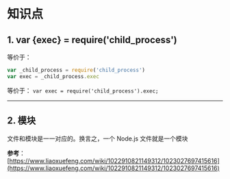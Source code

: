 # 知识点

## 1. var {exec} = require('child_process')

等价于：

```js
var _child_process = require('child_process')
var exec = _child_process.exec
```

等价于： `var exec = require('child_process').exec;`

---

## 2. 模块

文件和模块是一一对应的。换言之，一个 Node.js 文件就是一个模块

**参考**：[https://www.liaoxuefeng.com/wiki/1022910821149312/1023027697415616](https://www.liaoxuefeng.com/wiki/1022910821149312/1023027697415616)